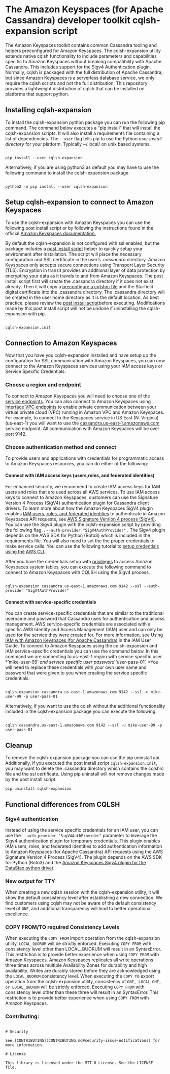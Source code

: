 
# The Amazon Keyspaces (for Apache Cassandra) developer toolkit cqlsh-expansion script

The Amazon Keyspaces toolkit contains common Cassandra tooling and helpers preconfigured for Amazon Keyspaces. The cqlsh-expansion utility extends native cqlsh functionality to include parameters and capabilities specific to Amazon Keyspaces without breaking compatibility with Apache Cassandra. This includes support for the Sigv4 Authentication plugin. Normally, cqlsh is packaged with the full distribution of Apache Cassandra, but since Amazon Keyspaces is a serverless database service, we only require the cqlsh scripts and not the full distribution. This repository provides a lightweight distribution of cqlsh that can be installed on platforms that support python. 


## Installing cqlsh-expansion

To install the cqlsh-expansion python package you can run the following pip command. The command below executes a “pip install” that will install the cqlsh-expansion scripts. It will also install a requirements file containing a list of dependencies. The --`user` flag tells pip to use the Python *user install directory* for your platform. Typically ~/.local/ on unix based systems. 

```

pip install --user cqlsh-expansion 

```

Alternatively, if you are using python3 as default you may have to use the following command to install the cqlsh-expansion package. 

```

python2 -m pip install --user cqlsh-expansion

```



## Setup cqlsh-expansion to connect to Amazon Keyspaces

To use the cqlsh-expansion with Amazon Keyspaces you can use the following post install script or by following the instructions found in the official [Amazon Keyspaces documentation.](https://docs.aws.amazon.com/keyspaces/latest/devguide/programmatic.cqlsh.html) 

By default the cqlsh-expansion is not configured with ssl enabled, but the package includes a [post install script](https://github.com/aws-samples/amazon-keyspaces-toolkit/blob/master/cqlsh-expansion/config/post_install.py) helper to quickly setup your environment after installation. The script will place the necessary configuration and SSL certificate in the user’s *.cassandra* directory. Amazon Keyspaces only accepts secure connections using Transport Layer Security (TLS). Encryption in transit provides an additional layer of data protection by encrypting your data as it travels to and from Amazon Keyspaces. The post install script first will create the .cassandra directory if it does not exist already. Then it will copy a [preconfigure a cqlshrc file](https://github.com/aws-samples/amazon-keyspaces-toolkit/blob/master/cqlsh-expansion/config/cqlshrc_template) and the Starfield digital certificate into the .cassandra directory. The .cassandra directory will be created in the user home directory as it is the default location. As best practice, please review the [post install script](https://github.com/aws-samples/amazon-keyspaces-toolkit/blob/master/cqlsh-expansion/config/post_install.py)before executing. Modifications made by this post install script will not be undone if uninstalling the cqlsh-expansion with pip. 

```

cqlsh-expansion.init

```

## Connection to Amazon Keyspaces

Now that you have you cqlsh-expansion installed and have setup up the configuration for SSL communication with Amazon Keyspaces, you can now connect to the Amazon Keyspaces services using your IAM access keys or Service Specific Credentials. 

### Choose a region and endpoint

To connect to Amazon Keyspaces you will need to choose one of the [service endpoints](https://docs.aws.amazon.com/keyspaces/latest/devguide/programmatic.endpoints.html). You can also connect to Amazon Keyspaces using [Interface VPC endpoints](https://docs.aws.amazon.com/keyspaces/latest/devguide/vpc-endpoints.html) to enable private communication between your virtual private cloud (VPC) running in Amazon VPC and Amazon Keyspaces. For example, to connect to the Keyspaces service in US East (N. Virginia) (us-east-1) you will want to use the [cassandra.us-east-1.amazonaws.com](http://cassandra.us-east-1.amazonaws.com/) service endpoint.  All communication with Amazon Keyspaces will be over port 9142. 

### Choose authentication method and connect

 To provide users and applications with credentials for programmatic access to Amazon Keyspaces resources, you can do either of the following:

#### Connect with IAM access keys (users,roles, and federated identities)

For enhanced security, we recommend to create IAM access keys for IAM users and roles that are used across all AWS services. To use IAM access keys to connect to Amazon Keyspaces, customers can use the Signature Version 4 Process (SigV4) authentication plugin for Cassandra client drivers. To learn more about how the Amazon Keyspaces SigV4 plugin enables [IAM users, roles, and federated identities](https://docs.aws.amazon.com/IAM/latest/UserGuide/id_roles.html) to authenticate in Amazon Keyspaces API requests, see [AWS Signature Version 4 process (SigV4)](https://docs.aws.amazon.com/general/latest/gr/signature-version-4.html). You can use the Sigv4 plugin with the cqlsh-expansion script by providing the following flag. . `--auth-provider "SigV4AuthProvider"` . The Sigv4 plugin depends on the AWS SDK for Python (Boto3) which is included in the requirements file.  You will also need to set the the proper credentials to make service calls. You can use the following tutorial to [setup credentials using the AWS CLI.](https://boto3.amazonaws.com/v1/documentation/api/latest/guide/credentials.html) 

After you have the credentials setup with [privileges](https://docs.aws.amazon.com/keyspaces/latest/devguide/security_iam_service-with-iam.html) to access Amazon Keyspaces system tables, you can execute the following command to connect to Amazon Keyspaces with CQLSH using the Sigv4 process.  

```

cqlsh-expansion cassandra.us-east-1.amazonaws.com 9142 --ssl --auth-provider "SigV4AuthProvider"

```


#### Connect with service-specific credentials

You can create service-specific credentials that are similar to the traditional username and password that Cassandra uses for authentication and access management. AWS service-specific credentials are associated with a specific AWS Identity and Access Management (IAM) user and can only be used for the service they were created for. For more information, see [Using IAM with Amazon Keyspaces (for Apache Cassandra)](http://using%20iam%20with%20amazon%20keyspaces%20%28for%20apache%20cassandra%29/) in the IAM User Guide. To connect to Amazon Keyspaces using the cqlsh-expansion and IAM service-specific credentials you can use the command below. In this command we are connecting to us-east-1 region with service specific user *‘mike-user-99’ *and service specific user password* ‘user-pass-01’. *You will need to replace these credentials with your own user name and password that were given to you when creating the service specific credentials. 

```

cqlsh-expansion cassandra.us-east-1.amazonaws.com 9142 --ssl -u mike-user-99 -p user-pass-01

```

Alternatively, if you want to use the cqlsh without the additional functionality included in the cqlsh-expansion package you can execute the following. 

```

cqlsh cassandra.us-east-1.amazonaws.com 9142 --ssl -u mike-user-99 -p user-pass-01

```

## Cleanup
To remove the cqlsh-expansion package you can use the pip uninstall api. Additionally, if you executed the post install script ```cqlsh-expansion.init```, you may want to delete the .cassandra directory which contains the cqlshrc file and the ssl certificate. Using pip uninstall will not remove changes made by the post install script. 

```
pip uninstall cqlsh-expansion

```

## Functional differences from CQLSH

### Sigv4 authentication

Instead of using the service specific credentials for an IAM user, you can use the `--auth-provider "SigV4AuthProvider"` parameter to leverage the Sigv4 authentication plugin for temporary credentials. This plugin enables IAM users, roles, and federated identities to add authentication information to Amazon Keyspaces (for Apache Cassandra) API requests using the AWS Signature Version 4 Process (SigV4). The plugin depends on the AWS SDK for Python (Boto3) and the [Amazon Keyspaces Sigv4 plugin for the DataStax python driver](https://github.com/aws/aws-sigv4-auth-cassandra-python-driver-plugin).

### New output for TTY

When creating a new cqlsh session with the cqlsh-expansion utility, it will show the default consistency level after establishing a new connection. We find customers using cqlsh may not be aware of the default consistency level of `ONE`, and additional transparency will lead to better operational excellence.

### COPY FROM/TO required Consistency Levels

When executing the `COPY FROM` import operation from the cqlsh-expansion utility, `LOCAL_QUORUM` will be strictly enforced. Executing `COPY FROM` with consistency level other than LOCAL_QUORUM will result in an SyntaxError. This restriction is to provide better experience when using `COPY FROM` with Amazon Keyspaces. Amazon Keyspaces replicates all write operations three times across multiple Availability Zones for durability and high availability. Writes are durably stored before they are acknowledged using the `LOCAL_QUORUM` consistency level.
When executing the `COPY TO` export operation from the cqlsh-expansion utility, consistency of `ONE, LOCAL_ONE, or LOCAL_QUORUM` will be strictly enforced. Executing `COPY FROM` with consistency level other than these three will result in an SyntaxError. This restriction is to provide better experience when using `COPY FROM` with Amazon Keyspaces. 

### Contributing:

```

# Security

See [CONTRIBUTING](CONTRIBUTING.md#security-issue-notifications) for more information.

# License

This library is licensed under the MIT-0 License. See the LICENSE file.
```

